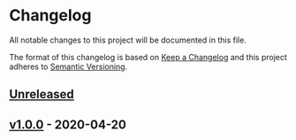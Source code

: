 # Changelog

All notable changes to this project will be documented in this file.

The format of this changelog is based on [Keep a Changelog](https://keepachangelog.com) and this project adheres to [Semantic Versioning](https://semver.org/).

## [Unreleased](https://github.com/Susurrus-LLC/markov-words/compare/v1.0.0...HEAD)

## [v1.0.0](https://github.com/Susurrus-LLC/markov-words/compare/8b07abf3ee52b51fa65e85a459c8502c6c56d60b...v1.0.0) - 2020-04-20
